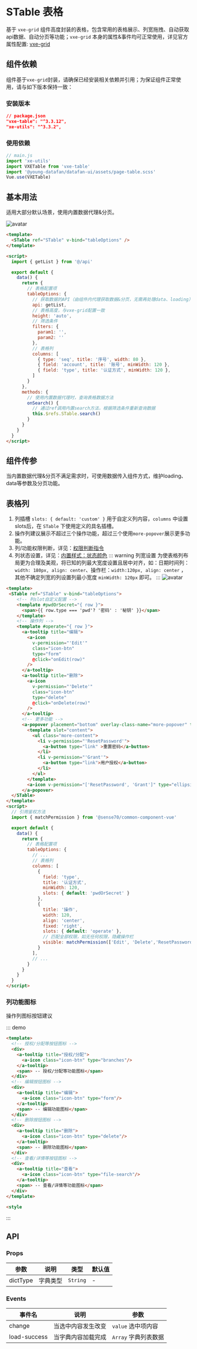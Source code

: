 # STable 表格

基于 `vxe-grid` 组件高度封装的表格，包含常用的表格展示、列宽拖拽、自动获取api数据、自动分页等功能；`vxe-grid` 本身的属性&事件均可正常使用，详见官方属性配置: 
[vxe-grid](https://xuliangzhan_admin.gitee.io/vxe-table/#/grid/api)

## 组件依赖
组件基于`vxe-grid`封装，请确保已经安装相关依赖并引用；为保证组件正常使用，请与如下版本保持一致：

### 安装版本
``` json
// package.json
"vxe-table": "^3.3.12",
"xe-utils": "^3.3.2",
```
### 使用依赖
``` js
// main.js
import 'xe-utils'
import VXETable from 'vxe-table'
import '@young-datafan/datafan-ui/assets/page-table.scss'
Vue.use(VXETable)
```

## 基本用法

适用大部分默认场景，使用内置数据代理&分页。

![avatar](./s-table.jpg)

```html
<template>
  <STable ref="STable" v-bind="tableOptions" />
</template>

<script>
  import { getList } from '@/api'

  export default {
    data() {
      return {
        // 表格配置项
        tableOptions: {
          // 获取数据的API（由组件内代理获取数据&分页，无需再处理data、loading）
          api: getList,
          // 表格高度，与vxe-grid配置一致
          height: 'auto',
          // 筛选条件
          filters: {
            param1: '',
            param2: ''
          },
          // 表格列
          columns: [
            { type: 'seq', title: '序号', width: 80 }, 
            { field: 'account', title: '账号', minWidth: 120 },
            { field: 'type', title: '认证方式', minWidth: 120 },
          ]
        }
      },
      methods: {
        // 使用内置数据代理时，查询表格数据方法
        onSearch() {
          // 通过ref调用内置search方法，根据筛选条件重新查询数据
          this.$refs.STable.search() 
        }
      }
    }
  }
</script>
```


## 组件传参
当内置数据代理&分页不满足需求时，可使用数据传入组件方式，维护loading、data等参数及分页功能。


## 表格列
1. 列插槽 `slots: { default: 'custom' }` 用于自定义列内容，`columns` 中设置slots后，在 `STable` 下使用定义的具名插槽。
2. 操作列建议展示不超过三个操作功能，超过三个使用`more-popover`展示更多功能。
3. 列/功能权限判断，详见：[权限判断指令](/components/private/v-permission)
4. 列状态设置，详见：[内置样式：状态颜色](/components/built-in-style)
::: warning 列宽设置
为使表格列布局更为合理及美观，将已知的列最大宽度设置且居中对齐，如：日期时间列：`width: 180px, align: center`、操作栏：`width:120px, align: center`
，其他不确定列宽的列设置列最小宽度 `minWidth: 120px` 即可。
:::
![avatar](./more-popover.jpg)

``` html
<template>
 <STable ref="STable" v-bind="tableOptions">
    <!-- 列slot自定义配置 -->
    <template #pwdOrSecret="{ row }">
      <span>{{ row.type === 'pwd'? '密码' : '秘钥' }}</span>
    </template> 
    <!-- 操作列 -->
    <template #operate="{ row }">
      <a-tooltip title="编辑">
        <a-icon 
          v-permission="'Edit'"
          class="icon-btn"
          type="form"
          @click="onEdit(row)"
        />
      </a-tooltip>
      <a-tooltip title="删除">
        <a-icon
          v-permission="'Delete'"
          class="icon-btn"
          type="delete"
          @click="onDelete(row)"
        />
      </a-tooltip>
      <!-- 更多功能 -->
      <a-popover placement="bottom" overlay-class-name="more-popover" trigger="hover">
        <template slot="content">
          <ul class="more-content">
            <li v-permission="'ResetPassword'">
              <a-button type="link" >重置密码</a-button>
            </li>
            <li v-permission="'Grant'">
              <a-button type="link">用户授权</a-button>
            </li>
          </ul>
        </template>
        <a-icon v-permission="['ResetPassword', 'Grant']" type="ellipsis" class="icon-btn" />
      </a-popover>
  </STable>
</template>
<script>
  // 引用鉴权方法
  import { matchPermission } from '@sense70/common-component-vue'

  export default {
    data() {
      return {
        // 表格配置项
        tableOptions: {
          // ...
          // 表格列
          columns: [
            {
              field: 'type',
              title: '认证方式',
              minWidth: 120,
              slots: { default: 'pwdOrSecret' }
            }, 
            {
              title: '操作',
              width: 120,
              align: 'center',
              fixed: 'right',
              slots: { default: 'operate' },
              // 匹配全部权限，如无任何权限，隐藏操作栏
              visible: matchPermission(['Edit', 'Delete','ResetPassword', 'Grant'])
            }
          ],
          // ...
        }
      }
    }
  }
</script>

```
### 列功能图标
操作列图标按钮建议

::: demo
``` html
<template>
  <!-- 授权/分配等按钮图标 -->
  <div>
    <a-tooltip title="授权/分配">
      <a-icon class="icon-btn" type="branches"/>
    </a-tooltip>
    <span> -- 授权/分配等功能图标</span>
  </div>
  <!-- 编辑按钮图标 -->
  <div>
    <a-tooltip title="编辑">
      <a-icon class="icon-btn" type="form"/>
    </a-tooltip>
    <span> -- 编辑功能图标</span>
  </div>
  <!-- 删除按钮图标 -->
  <div>
    <a-tooltip title="删除">
      <a-icon class="icon-btn" type="delete"/>
    </a-tooltip>
    <span> -- 删除功能图标</span>
  </div>
  <!-- 查看/详情等按钮图标 -->
  <div>
    <a-tooltip title="查看">
      <a-icon class="icon-btn" type="file-search"/>
    </a-tooltip>
    <span> -- 查看/详情等功能图标</span>
  </div>
</template>

<style
```
:::

## API

### Props

|参数|说明|类型|默认值|
|---|---|---|---|
|dictType|字典类型|`String`|-|


### Events

|事件名|说明|参数|
|---|---|---|
|change|当选中内容发生改变|`value` 选中项内容|
|load-success|当字典内容加载完成|`Array` 字典列表数据|
